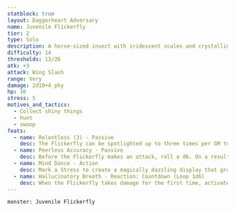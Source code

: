 ```yaml
---
statblock: true
layout: Daggerheart Adversary
name: Juvenile Flickerfly
tier: 2
type: Solo
description: A horse-sized insect with iridescent scales and crystalline wings moving faster than the eye can see.
difficulty: 14
thresholds: 13/26
atk: +3
attack: Wing Slash
range: Very
damage: 2d10+4 phy
hp: 10
stress: 5
motives_and_tactics:
  - Collect shiny things
  - hunt
  - swoop
feats:
  - name: Relentless (3) - Passive
    desc: The Flickerfly can be spotlighted up to three times per GM turn. Spend Fear as usual to spotlight them.
  - name: Peerless Accuracy - Passive
    desc: Before the Flickerfly makes an attack, roll a d6. On a result of 4 or higher, the target’s Evasion is halved against this attack.
  - name: Mind Dance - Action
    desc: Mark a Stress to create a magically dazzling display that grapples the minds of nearby foes. All targets within Close range must make an Instinct Reaction Roll. For each target who failed, you gain a Fear and the Flickerfly learns one of the target’s fears.
  - name: Hallucinatory Breath - Reaction: Countdown (Loop 1d6)
    desc: When the Flickerfly takes damage for the first time, activate the countdown. When it triggers, the Flickerfly breathes hallucinatory gas on all targets in front of them up to Far range. Targets must succeed on an Instinct Reaction Roll or be tormented by fearful hallucinations. Targets whose fears are known to the Flickerfly have disadvantage on this roll. Targets who fail must mark a Stress and lose a Hope.
---
```


```statblock
monster: Juvenile Flickerfly
```